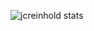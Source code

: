 ![jcreinhold stats](https://github-readme-stats.vercel.app/api?username=jcreinhold&count_private=true&show_icons=true&theme=github_dark)
